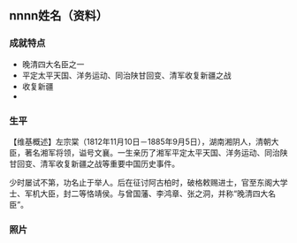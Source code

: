 ## nnnn姓名（资料）

### 成就特点

- 晚清四大名臣之一
- 平定太平天国、洋务运动、同治陕甘回变、清军收复新疆之战
- 收复新疆
- ​


### 生平





【维基概述】左宗棠（1812年11月10日－1885年9月5日），湖南湘阴人，清朝大臣，著名湘军将领，谥号文襄。一生亲历了湘军平定太平天国、洋务运动、同治陕甘回变、清军收复新疆之战等重要中国历史事件。

少时屡试不第，功名止于举人。后在征讨阿古柏时，破格敕赐进士，官至东阁大学士、军机大臣，封二等恪靖侯。与曾国藩、李鸿章、张之洞，并称“晚清四大名臣”。

### 照片

